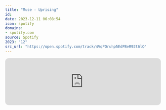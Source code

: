 ```yaml
---
title: "Muse - Uprising"
id: 
date: 2023-12-11 06:08:54
icon: spotify
domains:
- spotify.com
source: Spotify
2023: "12"
src_url: "https://open.spotify.com/track/4VqPOruhp5EdPBeR92t6lQ"
---
```

<iframe style="border-radius: 12px" width="100%" height="152" title="Spotify Embed: Uprising" frameborder="0" allowfullscreen allow="autoplay; clipboard-write; encrypted-media; fullscreen; picture-in-picture" loading="lazy" src="https://open.spotify.com/embed/track/4VqPOruhp5EdPBeR92t6lQ?utm_source=oembed"></iframe>
